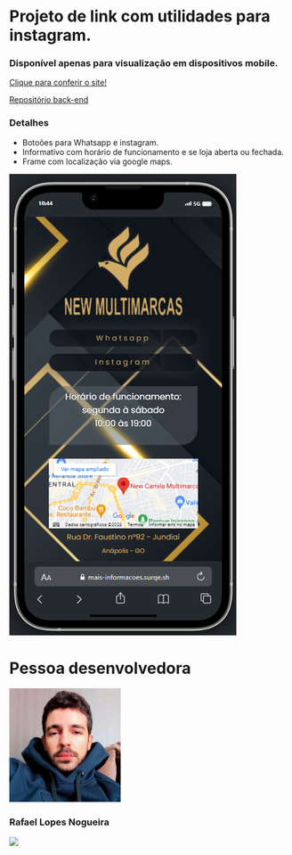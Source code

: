 # Projeto de link com utilidades para instagram.

### Disponível apenas para visualização em dispositivos mobile.

[Clique para conferir o site!](https://mais-informacoes.surge.sh/)

[Repositório back-end](https://github.com/Rlopesn/new-multimarcas)

### Detalhes
- Botoões para Whatsapp e instagram.
- Informativo com horário de funcionamento e se loja aberta ou fechada.
- Frame com localização via google maps.


![home](./vite-project/public/image/readme.png)

# Pessoa desenvolvedora

<img style="width:200px" src="./vite-project/public/image/PessoaAutora.png" alt="Rafael, pessoa autora">

### Rafael Lopes Nogueira

<a href="https://www.linkedin.com/in/rafaellopesn/" target="_blank"><img src="https://img.shields.io/badge/-LinkedIn-%230077B5?style=for-the-badge&logo=linkedin&logoColor=white" target="_blank"></a>
